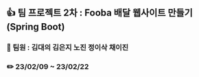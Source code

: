 ## :+1:  팀 프로젝트 2차 : Fooba 배달 웹사이트 만들기 (Spring Boot)
### :runner: 팀원 : 김대의 김은지 노진 정이삭 채이진
### :pencil2: 23/02/09 ~ 23/02/22
